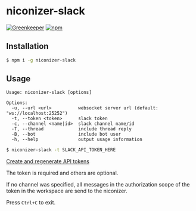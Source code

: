 # niconizer-slack

[![Greenkeeper](https://badges.greenkeeper.io/matzkoh/niconizer-slack.svg?style=flat-square)](https://greenkeeper.io/)
[![npm](https://img.shields.io/npm/v/niconizer-slack.svg?style=flat-square)](https://www.npmjs.com/package/niconizer-slack)

## Installation

```bash
$ npm i -g niconizer-slack
```

## Usage

```
Usage: niconizer-slack [options]

Options:
  -u, --url <url>          websocket server url (default: "ws://localhost:25252")
  -t, --token <token>      slack token
  -c, --channel <name|id>  slack channel name/id
  -T, --thread             include thread reply
  -B, --bot                include bot user
  -h, --help               output usage information
```

```bash
$ niconizer-slack -t SLACK_API_TOKEN_HERE
```

[Create and regenerate API tokens](https://get.slack.help/hc/articles/215770388)

The token is required and others are optional.

If no channel was specified, all messages in the authorization scope of the token in the workspace are send to the niconizer.

Press `Ctrl+C` to exit.
